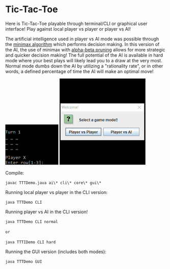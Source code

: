 # Tic-Tac-Toe

Here is Tic-Tac-Toe playable through terminal/CLI or graphical user interface! Play against local player vs player or player vs AI! 

The artificial intelligence used in player vs AI mode was possible through the [minimax algorithm](https://en.wikipedia.org/wiki/Minimax) which performs decision making. In this version of the AI, the use of minimax with [alpha-beta pruning](https://en.wikipedia.org/wiki/Alpha%E2%80%93beta_pruning) allows for more strategic and quicker decision making! The full potential of the AI is available in hard mode where your best plays will likely lead you to a draw at the very most. Normal mode dumbs down the AI by utilizing a "rationality rate", or in other words, a defined percentage of time the AI will make an optimal move!

![cli](./demo/0cli.gif)      ![gui](./demo/0gui.gif)

Compile:
```
javac TTTDemo.java ai\* cli\* core\* gui\*
```

Running local player vs player in the CLI version:
```
java TTTDemo CLI
```

Running player vs AI in the CLI version!
```
java TTTDemo CLI normal

or

java TTTIDemo CLI hard
```

Running the GUI version (includes both modes):
```
java TTTDemo GUI
```
